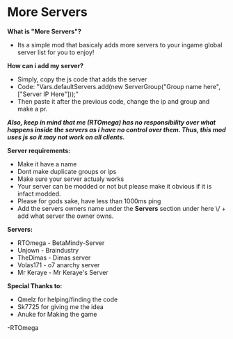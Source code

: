 # More Servers

**What is "More Servers"?**

- Its a simple mod that basicaly adds more servers to your ingame global server list for you to enjoy!


**How can i add my server?**
- Simply, copy the js code that adds the server
- Code:  "Vars.defaultServers.add(new ServerGroup("Group name here", ["Server IP Here"]));"
- Then paste it after the previous code, change the ip and group and make a pr.

***Also, keep in mind that me (RTOmega) has no responsibility over what happens inside the servers as i have no control over them. Thus, this mod uses js so it may not work on all clients.***


**Server requirements:**
- Make it have a name
- Dont make duplicate groups or ips
- Make sure your server actualy works
- Your server can be modded or not but please make it obvious if it is infact modded.
- Please for gods sake, have less than 1000ms ping
- Add the servers owners name under the **Servers** section  under here \\/ + add what server the owner owns.

**Servers:**
- RTOmega - BetaMindy-Server
- Unjown - Braindustry
- TheDimas - Dimas server
- Volas171 - o7 anarchy server
- Mr Keraye - Mr Keraye's Server

**Special Thanks to:**
- Qmelz for helping/finding the code
- Sk7725 for giving me the idea
- Anuke for Making the game



-RTOmega
